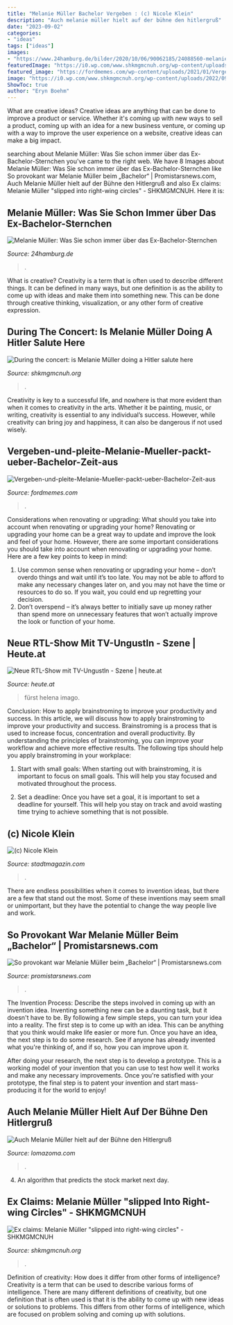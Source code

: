 ```yaml
---
title: "Melanie Müller Bachelor Vergeben : (c) Nicole Klein"
description: "Auch melanie müller hielt auf der bühne den hitlergruß"
date: "2023-09-02"
categories:
- "ideas"
tags: ["ideas"]
images:
- "https://www.24hamburg.de/bilder/2020/10/06/90062185/24088560-melanie-mueller-mann-mike-bluemer-coronavirus-kinder-manager-hochzeit-bachelor-26V6VGlUiw6b.jpg"
featuredImage: "https://i0.wp.com/www.shkmgmcnuh.org/wp-content/uploads/2022/09/Ex-claims-Melanie-Muller-quotslipped-into-right-wing-circlesquot.jpg?resize=300%2C169&amp;ssl=1"
featured_image: "https://fordmemes.com/wp-content/uploads/2021/01/Vergeben-und-pleite-Melanie-Mueller-packt-ueber-Bachelor-Zeit-aus_reference_2_1.jpg"
image: "https://i0.wp.com/www.shkmgmcnuh.org/wp-content/uploads/2022/09/Ex-claims-Melanie-Muller-quotslipped-into-right-wing-circlesquot.jpg?resize=300%2C169&amp;ssl=1"
ShowToc: true
author: "Eryn Boehm"
---
```



What are creative ideas?
Creative ideas are anything that can be done to improve a product or service. Whether it's coming up with new ways to sell a product, coming up with an idea for a new business venture, or coming up with a way to improve the user experience on a website, creative ideas can make a big impact.

	

		
searching about Melanie Müller: Was Sie schon immer über das Ex-Bachelor-Sternchen you've came to the right web. We have 8 Images about Melanie Müller: Was Sie schon immer über das Ex-Bachelor-Sternchen like So provokant war Melanie Müller beim „Bachelor“ | Promistarsnews.com, Auch Melanie Müller hielt auf der Bühne den Hitlergruß and also Ex claims: Melanie Müller &quot;slipped into right-wing circles&quot; - SHKMGMCNUH. Here it is:
		
    
## Melanie Müller: Was Sie Schon Immer über Das Ex-Bachelor-Sternchen

<img loading=lazy src="https://www.24hamburg.de/bilder/2020/10/06/90062185/24088560-melanie-mueller-mann-mike-bluemer-coronavirus-kinder-manager-hochzeit-bachelor-26V6VGlUiw6b.jpg" onerror="this.onerror=null;this.src='https://tse1.mm.bing.net/th?id=OIP.hmKPUxv3SWnMf-12mTb4-wHaEK&amp;pid=15.1';" alt="Melanie Müller: Was Sie schon immer über das Ex-Bachelor-Sternchen">

_Source: 24hamburg.de_

>. 

	

What is creative?
Creativity is a term that is often used to describe different things. It can be defined in many ways, but one definition is as the ability to come up with ideas and make them into something new. This can be done through creative thinking, visualization, or any other form of creative expression.

    
## During The Concert: Is Melanie Müller Doing A Hitler Salute Here

<img loading=lazy src="https://i0.wp.com/www.shkmgmcnuh.org/wp-content/uploads/2022/09/During-the-concert-is-Melanie-Muller-doing-a-Hitler-salute.jpg?w=854&amp;ssl=1" onerror="this.onerror=null;this.src='https://tse4.mm.bing.net/th?id=OIP.dvZpD7T6wOTXP_CZdxEKqwHaEK&amp;pid=15.1';" alt="During the concert: is Melanie Müller doing a Hitler salute here">

_Source: shkmgmcnuh.org_

>. 

	

Creativity is key to a successful life, and nowhere is that more evident than when it comes to creativity in the arts. Whether it be painting, music, or writing, creativity is essential to any individual’s success. However, while creativity can bring joy and happiness, it can also be dangerous if not used wisely.

    
## Vergeben-und-pleite-Melanie-Mueller-packt-ueber-Bachelor-Zeit-aus

<img loading=lazy src="https://fordmemes.com/wp-content/uploads/2021/01/Vergeben-und-pleite-Melanie-Mueller-packt-ueber-Bachelor-Zeit-aus_reference_2_1.jpg" onerror="this.onerror=null;this.src='https://tse4.mm.bing.net/th?id=OIP.KV9fbjl7wGzcyefK52HRDwHaDt&amp;pid=15.1';" alt="Vergeben-und-pleite-Melanie-Mueller-packt-ueber-Bachelor-Zeit-aus">

_Source: fordmemes.com_

>. 

	

Considerations when renovating or upgrading: What should you take into account when renovating or upgrading your home?
Renovating or upgrading your home can be a great way to update and improve the look and feel of your home. However, there are some important considerations you should take into account when renovating or upgrading your home. Here are a few key points to keep in mind: 
1. Use common sense when renovating or upgrading your home – don’t overdo things and wait until it’s too late. You may not be able to afford to make any necessary changes later on, and you may not have the time or resources to do so. If you wait, you could end up regretting your decision. 
2. Don’t overspend – it’s always better to initially save up money rather than spend more on unnecessary features that won’t actually improve the look or function of your home.

    
## Neue RTL-Show Mit TV-Ungustln - Szene | Heute.at

<img loading=lazy src="https://heute-at-prod-images.imgix.net/2020/6/11/0bcabb1b-667d-4008-b1a0-2ba809684752.jpeg?rect=0%2C190%2C4000%2C2000&amp;auto=format,compress&amp;w=558" onerror="this.onerror=null;this.src='https://tse1.mm.bing.net/th?id=OIP.XiclT50mN308N3HGk1Gh3QHaDt&amp;pid=15.1';" alt="Neue RTL-Show mit TV-Ungustln - Szene | heute.at">

_Source: heute.at_

>fürst helena imago. 

	

Conclusion: How to apply brainstroming to improve your productivity and success.
In this article, we will discuss how to apply brainstroming to improve your productivity and success. Brainstroming is a process that is used to increase focus, concentration and overall productivity. By understanding the principles of brainstroming, you can improve your workflow and achieve more effective results. The following tips should help you apply brainstroming in your workplace: 
1) Start with small goals: When starting out with brainstroming, it is important to focus on small goals. This will help you stay focused and motivated throughout the process. 

2) Set a deadline: Once you have set a goal, it is important to set a deadline for yourself. This will help you stay on track and avoid wasting time trying to achieve something that is not possible.

    
## (c) Nicole Klein

<img loading=lazy src="http://www.stadtmagazin.com/uploads/photos/thumb/22bc9ad1b32694fbb92be27590bc3598.jpg" onerror="this.onerror=null;this.src='https://tse4.mm.bing.net/th?id=OIP.GYob8KnAZJCGbeDr_u17xQHaHa&amp;pid=15.1';" alt="(c) Nicole Klein">

_Source: stadtmagazin.com_

>. 

	

There are endless possibilities when it comes to invention ideas, but there are a few that stand out the most. Some of these inventions may seem small or unimportant, but they have the potential to change the way people live and work.

    
## So Provokant War Melanie Müller Beim „Bachelor“ | Promistarsnews.com

<img loading=lazy src="https://img.promipool.de/www-promipool-de/image/upload/c_crop,h_1842,w_3280,x_0,y_0/c_fill,h_357,w_634/q_auto:eco/f_jpg/melanie_mueller_bachelor_gph0z1fv82" onerror="this.onerror=null;this.src='https://tse3.mm.bing.net/th?id=OIP.PIfZ0rFLWIJRs4KUtIZHKAHaEK&amp;pid=15.1';" alt="So provokant war Melanie Müller beim „Bachelor“ | Promistarsnews.com">

_Source: promistarsnews.com_

>. 

	

The Invention Process: Describe the steps involved in coming up with an invention idea.
Inventing something new can be a daunting task, but it doesn't have to be. By following a few simple steps, you can turn your idea into a reality.
The first step is to come up with an idea. This can be anything that you think would make life easier or more fun. Once you have an idea, the next step is to do some research. See if anyone has already invented what you're thinking of, and if so, how you can improve upon it.

After doing your research, the next step is to develop a prototype. This is a working model of your invention that you can use to test how well it works and make any necessary improvements. Once you're satisfied with your prototype, the final step is to patent your invention and start mass-producing it for the world to enjoy!

    
## Auch Melanie Müller Hielt Auf Der Bühne Den Hitlergruß

<img loading=lazy src="https://lomazoma.com/wp-content/uploads/2022/09/1664372156_melanie-mueller-sie-zaehlt-zu-den-gefragtesten-stars-am-ballermann-1024x576.jpg" onerror="this.onerror=null;this.src='https://tse2.mm.bing.net/th?id=OIP.ctzD9SEOUBFklGHOLJfirgHaEK&amp;pid=15.1';" alt="Auch Melanie Müller hielt auf der Bühne den Hitlergruß">

_Source: lomazoma.com_

>. 

	

4. An algorithm that predicts the stock market next day.

    
## Ex Claims: Melanie Müller &quot;slipped Into Right-wing Circles&quot; - SHKMGMCNUH

<img loading=lazy src="https://i0.wp.com/www.shkmgmcnuh.org/wp-content/uploads/2022/09/Ex-claims-Melanie-Muller-quotslipped-into-right-wing-circlesquot.jpg?resize=300%2C169&amp;ssl=1" onerror="this.onerror=null;this.src='https://tse1.mm.bing.net/th?id=OIP.n2KIG98-ViSiE2Wuc0-2MwEsCp&amp;pid=15.1';" alt="Ex claims: Melanie Müller &quot;slipped into right-wing circles&quot; - SHKMGMCNUH">

_Source: shkmgmcnuh.org_

>. 

	

Definition of creativity: How does it differ from other forms of intelligence?
Creativity is a term that can be used to describe various forms of intelligence. There are many different definitions of creativity, but one definition that is often used is that it is the ability to come up with new ideas or solutions to problems. This differs from other forms of intelligence, which are focused on problem solving and coming up with solutions.

